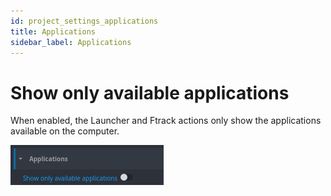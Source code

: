 ```yaml
---
id: project_settings_applications
title: Applications
sidebar_label: Applications
---
```

# Show only available applications

When enabled, the Launcher and Ftrack actions only show the applications available on the computer.

![Applications](assets/project_settings_applications.png)
